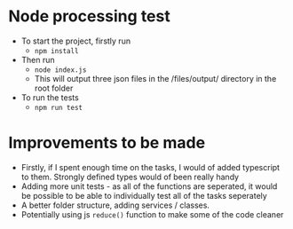 # Node processing test
- To start the project, firstly run
    - ```npm install```
- Then run
    - ```node index.js```
    - This will output three json files in the /files/output/ directory in the root folder
- To run the tests
    - ```npm run test```

# Improvements to be made
- Firstly, if I spent enough time on the tasks, I would of added typescript to them. Strongly defined types would of been really handy
- Adding more unit tests - as all of the functions are seperated, it would be possible to be able to individually test all of the tasks seperately
- A better folder structure, adding services / classes.
- Potentially using js `reduce()` function to make some of the code cleaner 